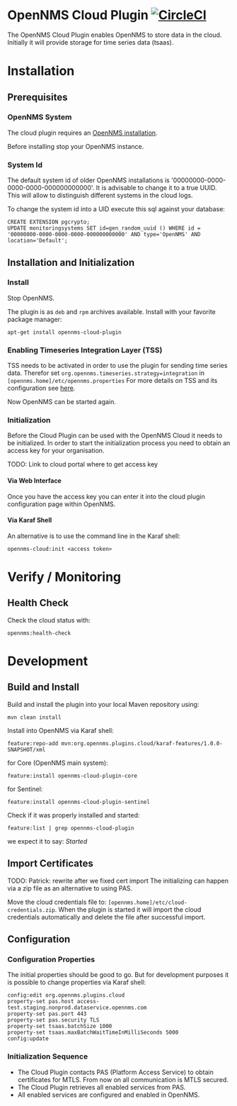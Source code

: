 # OpenNMS Cloud Plugin [![CircleCI](https://circleci.com/gh/OpenNMS/opennms-cloud-plugin.svg?style=svg)](https://circleci.com/gh/OpenNMS/opennms-cloud-plugin)

The OpenNMS Cloud Plugin enables OpenNMS to store data in the cloud.
Initially it will provide storage for time series data (tsaas).

# Installation
## Prerequisites
### OpenNMS System
The cloud plugin requires an [OpenNMS installation](https://docs.opennms.com/horizon/30/deployment/core/getting-started.html).

Before installing stop your OpenNMS instance.

### System Id
The default system id of older OpenNMS installations is '00000000-0000-0000-0000-000000000000'.
It is advisable to change it to a true UUID.
This will allow to distinguish different systems in the cloud logs.

To change the system id into a UID execute this sql against your database:
```
CREATE EXTENSION pgcrypto;
UPDATE monitoringsystems SET id=gen_random_uuid () WHERE id = '00000000-0000-0000-0000-000000000000' AND type='OpenNMS' AND location='Default';
```

## Installation and Initialization
###
### Install
Stop OpenNMS.

The plugin is as `deb` and `rpm` archives available.
Install with your favorite package manager:

`apt-get install opennms-cloud-plugin`
### Enabling Timeseries Integration Layer (TSS)
TSS needs to be activated in order to use the plugin for sending time series data.
Therefor set `org.opennms.timeseries.strategy=integration` in `[opennms.home]/etc/opennms.properties`
For more details on TSS and its configuration see [here](https://docs.opennms.com/horizon/30/deployment/time-series-storage/timeseries/ts-integration-layer.html).

Now OpenNMS can be started again.

### Initialization
Before the Cloud Plugin can be used with the OpenNMS Cloud it needs to be initialized.
In order to start the initialization process you need to obtain an access key for your organisation.

TODO: Link to cloud portal where to get access key 

#### Via Web Interface
Once you have the access key you can enter it into the cloud plugin configuration page within OpenNMS.

#### Via Karaf Shell
An alternative is to use the command line in the Karaf shell:
```
opennms-cloud:init <access token>
```

# Verify / Monitoring

## Health Check
Check the cloud status with:
```
opennms:health-check
```

# Development
## Build and Install
Build and install the plugin into your local Maven repository using:
```
mvn clean install
```

Install into OpenNMS via Karaf shell:
```
feature:repo-add mvn:org.opennms.plugins.cloud/karaf-features/1.0.0-SNAPSHOT/xml
```

for Core (OpenNMS main system):
```
feature:install opennms-cloud-plugin-core
```

for Sentinel:
```
feature:install opennms-cloud-plugin-sentinel
```

Check if it was properly installed and started:
```
feature:list | grep opennms-cloud-plugin
```
we expect it to say: _Started_

## Import Certificates
TODO: Patrick: rewrite after we fixed cert import
The initializing can happen via a zip file as an alternative to using PAS.

Move the cloud credentials file to: `[opennms.home]/etc/cloud-credentials.zip`.
When the plugin is started it will import the cloud credentials automatically and delete the file after successful import.

## Configuration
### Configuration Properties
The initial properties should be good to go.
But for development purposes it is possible to change properties via Karaf shell:

```
config:edit org.opennms.plugins.cloud
property-set pas.host access-test.staging.nonprod.dataservice.opennms.com
property-set pas.port 443
property-set pas.security TLS
property-set tsaas.batchSize 1000
property-set tsaas.maxBatchWaitTimeInMilliSeconds 5000
config:update
```

### Initialization Sequence
* The Cloud Plugin contacts PAS (Platform Access Service) to obtain certificates for MTLS.
  From now on all communication is MTLS secured.
* The Cloud Plugin retrieves all enabled services from PAS.
* All enabled services are configured and enabled in OpenNMS.